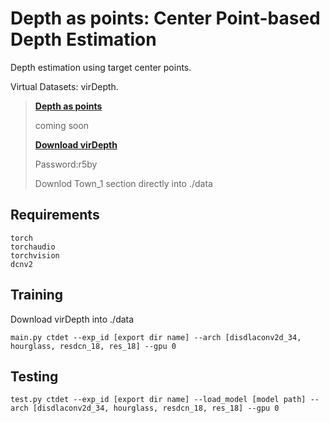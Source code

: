 # Depth as points: Center Point-based Depth Estimation
Depth estimation using target center points. 

Virtual Datasets: virDepth.

> [**Depth as points**]()
> 
> coming soon
> 
> [**Download virDepth**](https://pan.baidu.com/s/1NRKlb4PAvrViTD7QrsaERQ)
> 
> Password:r5by
> 
> Downlod Town_1 section directly into ./data


## Requirements
~~~
torch
torchaudio
torchvision
dcnv2
~~~

## Training

Download virDepth into ./data
~~~
main.py ctdet --exp_id [export dir name] --arch [disdlaconv2d_34, hourglass, resdcn_18, res_18] --gpu 0
~~~

## Testing
~~~
test.py ctdet --exp_id [export dir name] --load_model [model path] --arch [disdlaconv2d_34, hourglass, resdcn_18, res_18] --gpu 0
~~~
